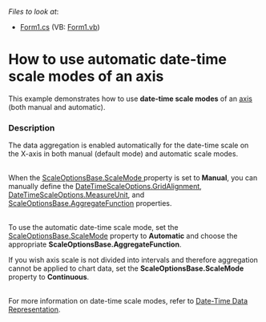 <!-- default file list -->
*Files to look at*:

* [Form1.cs](./CS/DateTimeAggregation/Form1.cs) (VB: [Form1.vb](./VB/DateTimeAggregation/Form1.vb))
<!-- default file list end -->
# How to use automatic date-time scale modes of an axis


<p>This example demonstrates how to use <strong>date-time scale modes</strong> of an <a href="http://devexpress.com/Help/Content.aspx?help=XtraCharts&document=CustomDocument6016.htm"><u>axis</u></a> (both manual and automatic).</p>


<h3>Description</h3>

The data aggregation is enabled automatically for the date-time scale on the X-axis in both manual (default mode) and automatic scale modes.<br />&nbsp;<br />
<p>When the <a href="http://documentation.devexpress.com/#CoreLibraries/DevExpressXtraChartsScaleOptionsBase_ScaleModetopic"><u>ScaleOptionsBase.ScaleMode</u></a><u> </u>property is set to<strong> Manual</strong>, you can manually define the <a href="http://documentation.devexpress.com/#CoreLibraries/DevExpressXtraChartsDateTimeScaleOptions_GridAlignmenttopic"><u>DateTimeScaleOptions.GridAlignment</u></a>, <a href="http://documentation.devexpress.com/#CoreLibraries/DevExpressXtraChartsDateTimeScaleOptions_MeasureUnittopic"><u>DateTimeScaleOptions.MeasureUnit</u></a>, and <a href="http://documentation.devexpress.com/#CoreLibraries/DevExpressXtraChartsScaleOptionsBase_AggregateFunctiontopic"><u>ScaleOptionsBase.AggregateFunction</u></a> properties.</p>
<p><br />To use the automatic date-time scale mode, set the <a href="http://documentation.devexpress.com/#CoreLibraries/DevExpressXtraChartsScaleOptionsBase_ScaleModetopic"><u>ScaleOptionsBase.ScaleMode</u></a> property to <strong>Automatic</strong> and choose the appropriate <strong>ScaleOptionsBase.AggregateFunction</strong>.</p>
<p>If you wish axis scale is not divided into intervals and therefore aggregation cannot be applied to chart data, set the <strong>ScaleOptionsBase.ScaleMode</strong> property to <strong>Continuous</strong>.</p>
<p><br />For more information on date-time scale modes, refer to <a href="http://documentation.devexpress.com/#WindowsForms/CustomDocument6247"><u>Date-Time Data Representation</u></a>.</p>

<br/>



